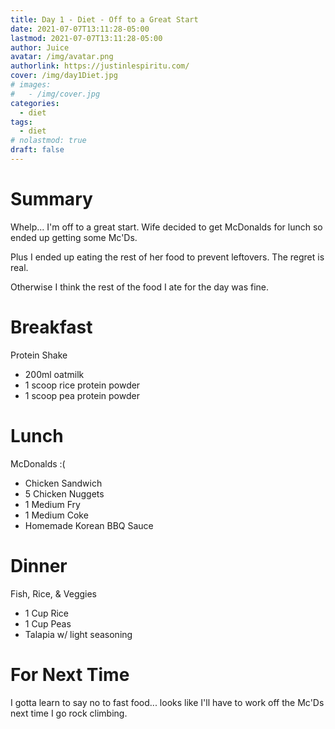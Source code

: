 ```yaml
---
title: Day 1 - Diet - Off to a Great Start
date: 2021-07-07T13:11:28-05:00
lastmod: 2021-07-07T13:11:28-05:00
author: Juice
avatar: /img/avatar.png
authorlink: https://justinlespiritu.com/
cover: /img/day1Diet.jpg
# images:
#   - /img/cover.jpg
categories:
  - diet
tags:
  - diet
# nolastmod: true
draft: false
---
```

# Summary 
Whelp... I'm off to a great start.  Wife decided to get McDonalds for lunch so ended up getting some Mc'Ds.  

Plus I ended up eating the rest of her food to prevent leftovers.  The regret is real.

Otherwise I think the rest of the food I ate for the day was fine.

# Breakfast
Protein Shake
- 200ml oatmilk
- 1 scoop rice protein powder
- 1 scoop pea protein powder

# Lunch
McDonalds :(
- Chicken Sandwich
- 5 Chicken Nuggets
- 1 Medium Fry
- 1 Medium Coke
- Homemade Korean BBQ Sauce

# Dinner
Fish, Rice, & Veggies
- 1 Cup Rice
- 1 Cup Peas
- Talapia w/ light seasoning

# For Next Time
I gotta learn to say no to fast food... looks like I'll have to work off the Mc'Ds next time I go rock climbing.